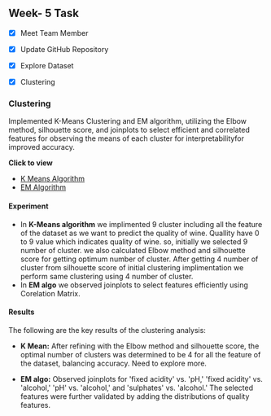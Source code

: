 ## Week- 5 Task
- [x] Meet Team Member 
- [x] Update GitHub Repository 
- [x] Explore Dataset
- [x] Clustering



### Clustering 
Implemented K-Means Clustering and EM algorithm, utilizing the Elbow method, silhouette score, and joinplots to select efficient and correlated features for observing the means of each cluster for interpretabilityfor improved accuracy.

**Click to view**
 - [K Means Algorithm ](https://github.com/dmml-heriot-watt/group-coursework-dmml_cw/blob/main/notebooks/K_Means_Clustering.ipynb) 
- [EM Algorithm]( https://github.com/dmml-heriot-watt/group-coursework-dmml_cw/blob/main/notebooks/EM.ipynb)

#### Experiment

- In **K-Means algorithm** we implimented 9 cluster including all the feature of the dataset as we want to predict the quality of wine. Quallity have 0 to 9 value which indicates quality of wine. so, initially we selected 9 number of cluster. we also calculated Elbow method and silhouette score for getting optimum number of cluster. After getting 4 number of cluster from silhouette  score of initial clustering implimentation we perform same clustering using 4 number of cluster.
- In **EM algo** we observed joinplots to select features efficiently using Corelation Matrix.
 	
#### Results
The following are the key results of the clustering analysis:

- **K Mean:** After refining with the Elbow method and silhouette score, the optimal number of clusters was determined to be 4 for all the feature of the dataset, balancing accuracy. Need to explore more.

- **EM algo:** Observed joinplots for 'fixed acidity' vs. 'pH,' 'fixed acidity' vs. 'alcohol,' 'pH' vs. 'alcohol,' and 'sulphates' vs. 'alcohol.' The selected features were further validated by adding the distributions of quality features.
	

